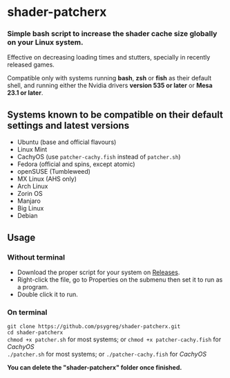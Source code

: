 # shader-patcherx
### Simple bash script to increase the shader cache size globally on your Linux system.

Effective on decreasing loading times and stutters, specially in recently released games. 

Compatible only with systems running **bash**, **zsh** or **fish** as their default shell, and running either the Nvidia drivers **version 535 or later** or **Mesa 23.1 or later**.

## Systems known to be compatible on their default settings and latest versions

- Ubuntu (base and official flavours)
- Linux Mint
- CachyOS (use `patcher-cachy.fish` instead of `patcher.sh`)
- Fedora (official and spins, except atomic)
- openSUSE (Tumbleweed)
- MX Linux (AHS only)
- Arch Linux
- Zorin OS
- Manjaro
- Big Linux
- Debian

## Usage

### Without terminal
- Download the proper script for your system on [Releases](https://github.com/psygreg/shader-patcherx/releases).
- Right-click the file, go to Properties on the submenu then set it to run as a program.
- Double click it to run.

### On terminal
`git clone https://github.com/psygreg/shader-patcherx.git`\
`cd shader-patcherx`\
`chmod +x patcher.sh` for most systems; or `chmod +x patcher-cachy.fish` for *CachyOS* \
`./patcher.sh` for most systems; or `./patcher-cachy.fish` for *CachyOS*

**You can delete the "shader-patcherx" folder once finished.**

